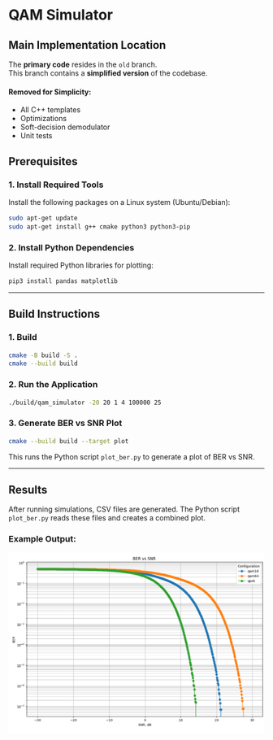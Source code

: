 # QAM Simulator

## Main Implementation Location  
The **primary code** resides in the `old` branch.  
This branch contains a **simplified version** of the codebase.  

#### Removed for Simplicity:  
- All C++ templates
- Optimizations 
- Soft-decision demodulator  
- Unit tests 

## Prerequisites

### 1. Install Required Tools
Install the following packages on a Linux system (Ubuntu/Debian):

```bash
sudo apt-get update
sudo apt-get install g++ cmake python3 python3-pip
```

### 2. Install Python Dependencies
Install required Python libraries for plotting:

```bash
pip3 install pandas matplotlib
```

---

## Build Instructions

### 1. Build
```bash
cmake -B build -S .
cmake --build build
```

### 2. Run the Application
```bash
./build/qam_simulator -20 20 1 4 100000 25
```

### 3. Generate BER vs SNR Plot
```bash
cmake --build build --target plot
```
This runs the Python script `plot_ber.py` to generate a plot of BER vs SNR.

---

## Results
After running simulations, CSV files are generated. The Python script `plot_ber.py` reads these files and creates a combined plot.

### Example Output:
![BER vs SNR Plot](./img/image.png) 
